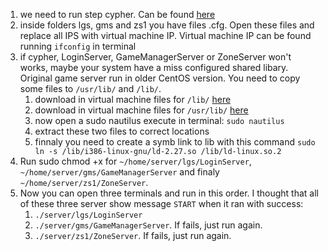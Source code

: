 1. we need to run step cypher. Can be found <a href="https://github.com/mathmpr/mixmaster-utils/blob/master/docs/USING_CYPHER.md" target="_blank">here</a>
2. inside folders lgs, gms and zs1 you have files .cfg. Open these files and replace all IPS with virtual machine IP. Virtual machine IP can be found running `ifconfig` in terminal
3. if cypher, LoginServer, GameManagerServer or ZoneServer won't works, maybe your system have a miss configured shared libary. Original game server run in older CentOS version. You need to copy some files to `/usr/lib/` and `/lib/`.
    1. download in virtual machine files for `/lib/` <a href="https://drive.google.com/file/d/1PDKGY4eVyb7kOomRW7GbjCzsm9yMvXRe/view?usp=share_link" target="_blank">here</a>
    2. download in virtual machine files for `/usr/lib/` <a href="https://drive.google.com/file/d/1vlu5y4Hu_MpxT3t_AY8fw7SUw8mB2f_U/view?usp=sharing" target="_blank">here</a>
    3. now open a sudo nautilus execute in terminal: `sudo nautilus`
    4. extract these two files to correct locations
    5. finnaly you need to create a symb link to lib with this command `sudo ln -s /lib/i386-linux-gnu/ld-2.27.so /lib/ld-linux.so.2`
4. Run sudo chmod +x for `~/home/server/lgs/LoginServer`, `~/home/server/gms/GameManagerServer` and finaly `~/home/server/zs1/ZoneServer`.
5. Now you can open three terminals and run in this order. I thought that all of these three server show message `START` when it ran with success:
    1. `./server/lgs/LoginServer`
    2. `./server/gms/GameManagerServer`. If fails, just run again.
    3. `./server/zs1/ZoneServer`. If fails, just run again.